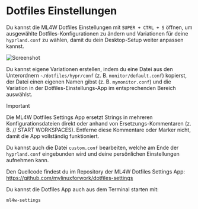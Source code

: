 # Dotfiles Einstellungen

Du kannst die ML4W Dotfiles Einstellungen mit `SUPER + CTRL + S` öffnen, um ausgewählte Dotfiles-Konfigurationen zu ändern und Variationen für deine `hyprland.conf` zu wählen, damit du dein Desktop-Setup weiter anpassen kannst.

![Screenshot](/settings.jpg)

Du kannst eigene Variationen erstellen, indem du eine Datei aus den Unterordnern `~/dotfiles/hypr/conf` (z. B. `monitor/default.conf`) kopierst, der Datei einen eigenen Namen gibst (z. B. `mymonitor.conf`) und die Variation in der Dotfiles-Einstellungs-App im entsprechenden Bereich auswählst.

> [!IMPORTANT]
> Die ML4W Dotfiles Settings App ersetzt Strings in mehreren Konfigurationsdateien direkt oder anhand von Ersetzungs-Kommentaren (z. B. // START WORKSPACES). Entferne diese Kommentare oder Marker nicht, damit die App vollständig funktioniert.

Du kannst auch die Datei `custom.conf` bearbeiten, welche am Ende der `hyprland.conf` eingebunden wird und deine persönlichen Einstellungen aufnehmen kann.

Den Quellcode findest du im Repository der ML4W Dotfiles Settings App: https://github.com/mylinuxforwork/dotfiles-settings

Du kannst die Dotfiles App auch aus dem Terminal starten mit:

```sh
ml4w-settings
```
